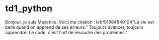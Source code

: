 # td1_python

Bonjour, je suis Maxence.
Voici ma citation :
lehf91984849104"La vie est belle quand on apprend de ses erreurs."
Toujours avancer, toujours apprendre.
Le code, c'est l'art de résoudre des problèmes."
